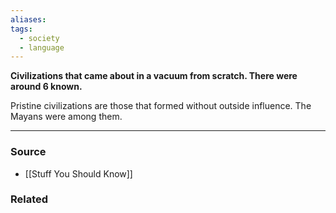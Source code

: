 ```yaml
---
aliases: 
tags:
  - society
  - language
---
```

**Civilizations that came about in a vacuum from scratch. There were around 6 known.**

Pristine civilizations are those that formed without outside influence.  The Mayans were among them. 

---
### Source
- [[Stuff You Should Know]]

### Related